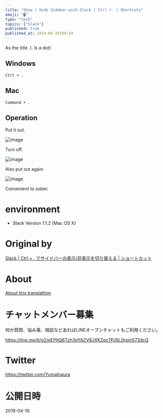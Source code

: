 ```yaml
---
title: "Show / Hide Sidebar with Slack | Ctrl +. | Shortcuts"
emoji: "🖥"
type: "tech"
topics: ["Slack"]
published: true
published_at: 2019-04-16t09:14
---
```


As the title. (. Is a dot)

## Windows 

`Ctrl + .`

 
## Mac 

`Command + .`

 
## Operation 

Put it out.

![image](https://qiita-image-store.s3.amazonaws.com/0/90607/04b76904-2841-ae4b-3847-ed18a3a6435a.png)

Turn off.

![image](https://qiita-image-store.s3.amazonaws.com/0/90607/e2f716b7-dd9b-6472-40ab-411d433c7ee4.png)

Also put out again.

![image](https://qiita-image-store.s3.amazonaws.com/0/90607/04b76904-2841-ae4b-3847-ed18a3a6435a.png)

Convenient to sober.

# environment 

- Slack Version 1.1.2 (Mac OS X) 


# Original by
[Slack |  Ctrl + . でサイドバーの表示/非表示を切り替える | ショートカット](https://qiita.com/Yinaura/items/2bc79ea4acd552f32bdb)

# About

[About this translattion](https://qiita.com/YumaInaura/items/7f6fd1e9310a6816469a)








<!-- Update From Qiita API -->

# チャットメンバー募集


何か質問、悩み事、相談などあればLINEオープンチャットもご利用ください。

https://line.me/ti/g2/eEPltQ6Tzh3pYAZV8JXKZqc7PJ6L0rpm573dcQ





# Twitter


https://twitter.com/YumaInaura


<!-- Update From Qiita API -->



# 公開日時

2019-04-16
